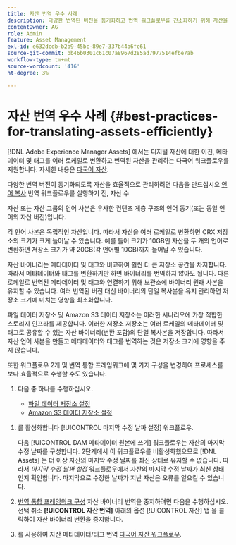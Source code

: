 ```yaml
---
title: 자산 번역 우수 사례
description: 다양한 번역된 버전을 동기화하고 번역 워크플로우를 간소화하기 위해 자산을 효율적으로 관리하는 모범 사례입니다.
contentOwner: AG
role: Admin
feature: Asset Management
exl-id: e632dcdb-b2b9-45bc-89e7-337b44b6fc61
source-git-commit: bb46b0301c61c07a8967d285ad7977514efbe7ab
workflow-type: tm+mt
source-wordcount: '416'
ht-degree: 3%

---
```


# 자산 번역 우수 사례 {#best-practices-for-translating-assets-efficiently}

[!DNL Adobe Experience Manager Assets] 에서는 디지털 자산에 대한 이진, 메타데이터 및 태그를 여러 로케일로 변환하고 번역된 자산을 관리하는 다국어 워크플로우를 지원합니다. 자세한 내용은 [다국어 자산](multilingual-assets.md).

다양한 번역 버전이 동기화되도록 자산을 효율적으로 관리하려면 다음을 만드십시오 [언어 복사](preparing-assets-for-translation.md) 번역 워크플로우를 실행하기 전, 자산 수

자산 또는 자산 그룹의 언어 사본은 유사한 컨텐츠 계층 구조의 언어 동기(또는 동일 언어의 자산 버전)입니다.

각 언어 사본은 독립적인 자산입니다. 따라서 자산을 여러 로케일로 변환하면 CRX 저장소의 크기가 크게 늘어날 수 있습니다. 예를 들어 크기가 10GB인 자산을 두 개의 언어로 변환하면 저장소 크기가 약 20GB(각 언어별 10GB)까지 늘어날 수 있습니다.

자산 바이너리는 메타데이터 및 태그와 비교하여 훨씬 더 큰 저장소 공간을 차지합니다. 따라서 메타데이터와 태그를 변환하기만 하면 바이너리를 번역하지 않아도 됩니다. 다른 로케일로 번역된 메타데이터 및 태그와 연결하기 위해 보관소에 바이너리 원래 사본을 유지할 수 있습니다. 여러 번역된 버전 대신 바이너리의 단일 복사본을 유지 관리하면 저장소 크기에 미치는 영향을 최소화합니다.

파일 데이터 저장소 및 Amazon S3 데이터 저장소는 이러한 시나리오에 가장 적합한 스토리지 인프라를 제공합니다. 이러한 저장소 저장소는 여러 로케일의 메타데이터 및 태그로 공유할 수 있는 자산 바이너리(변환 포함)의 단일 복사본을 저장합니다. 따라서 자산 언어 사본을 만들고 메타데이터와 태그를 번역하는 것은 저장소 크기에 영향을 주지 않습니다.

또한 워크플로우 2개 및 번역 통합 프레임워크에 몇 가지 구성을 변경하여 프로세스를 보다 효율적으로 수행할 수도 있습니다.

1. 다음 중 하나를 수행하십시오.

   * [파일 데이터 저장소 설정](/help/sites-deploying/data-store-config.md)
   * [Amazon S3 데이터 저장소 설정](/help/sites-deploying/data-store-config.md)

<!--
1. Disable the [DAM MetaData Write-back](/help/sites-administering/workflow-offloader.md#disable-offloading) workflow.

   As the name suggests, the [!UICONTROL DAM Metadata Writeback] workflow rewrites the metadata to the binary file. Because the metadata changes after translation, writing it back to the binary file generates a different binary for a language copy.

   >[!NOTE]
   >
   >Disabling the [!UICONTROL DAM MetaData Writeback] workflow turns off XMP metadata write-back on asset binaries. Consequently, future metadata changes are no longer be saved within the assets. Evaluate the consequences before disabling this workflow.
-->

1. 를 활성화합니다 [!UICONTROL 마지막 수정 날짜 설정] 워크플로우.

   다음 [!UICONTROL DAM 메타데이터 원본에 쓰기] 워크플로우는 자산의 마지막 수정 날짜를 구성합니다. 2단계에서 이 워크플로우를 비활성화했으므로 [!DNL Assets] 는 더 이상 자산의 마지막 수정 날짜를 최신 상태로 유지할 수 없습니다. 따라서 *마지막 수정 날짜 설정* 워크플로우에서 자산의 마지막 수정 날짜가 최신 상태인지 확인합니다. 마지막으로 수정한 날짜가 지난 자산은 오류를 일으킬 수 있습니다.

1. [번역 통합 프레임워크 구성](/help/sites-administering/tc-tic.md) 자산 바이너리 번역을 중지하려면 다음을 수행하십시오. 선택 취소 **[!UICONTROL 자산 번역]** 아래의 옵션 [!UICONTROL 자산] 탭 을 클릭하여 자산 바이너리 변환을 중지합니다.
1. 를 사용하여 자산 메타데이터/태그 번역 [다국어 자산 워크플로우](multilingual-assets.md).
